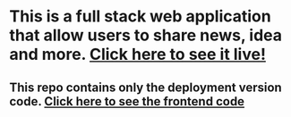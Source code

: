 # This is a full stack web application that allow users to share news, idea and more. [Click here to see it live!](https://full-stack-blog-sharing.herokuapp.com/)
**This repo contains only the deployment version code.** [Click here to see the frontend code](https://github.com/HangCcZ/Full-Stack-Blog-Sharing-Frontend)
---



